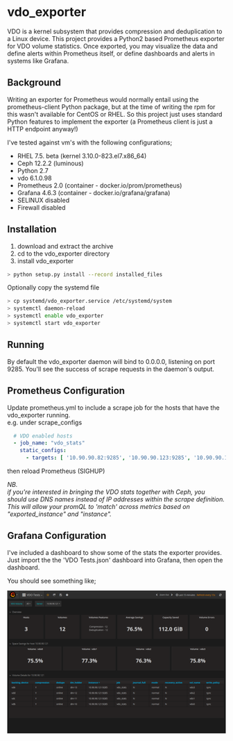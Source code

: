 # vdo_exporter
VDO is a kernel subsystem that provides compression and deduplication to a Linux device. This project provides a Python2 based Prometheus exporter
 for VDO volume statistics. Once exported, you may visualize the data and define alerts within Prometheus itself, or
  define dashboards and alerts in systems like Grafana.  

## Background  
Writing an exporter for Prometheus would normally entail using the prometheus-client Python package, but at the time of writing
the rpm for this wasn't available for CentOS or RHEL. So this project just uses standard Python features to implement
the exporter (a Prometheus client is just a HTTP endpoint anyway!)

I've tested against vm's with the following configurations;  

- RHEL 7.5. beta (kernel 3.10.0-823.el7.x86_64)  
- Ceph 12.2.2 (luminous)  
- Python 2.7  
- vdo 6.1.0.98  
- Prometheus 2.0 (container - docker.io/prom/prometheus)
- Grafana 4.6.3 (container - docker.io/grafana/grafana)
- SELINUX disabled
- Firewall disabled

## Installation  
1. download and extract the archive  
2. cd to the vdo_exporter directory  
3. install vdo_exporter  
```bash
> python setup.py install --record installed_files
```
Optionally copy the systemd file
```bash
> cp systemd/vdo_exporter.service /etc/systemd/system
> systemctl daemon-reload
> systemctl enable vdo_exporter
> systemctl start vdo_exporter
```

## Running  
By default the vdo_exporter daemon will bind to 0.0.0.0, listening on port 9285. You'll see
the success of scrape requests in the daemon's output.  



## Prometheus Configuration  
Update prometheus.yml to include a scrape job for the hosts that have the vdo_exporter running.  
e.g. under scrape_configs
```yaml
  # VDO enabled hosts
  - job_name: "vdo_stats"
    static_configs:
      - targets: [ '10.90.90.82:9285', '10.90.90.123:9285', '10.90.90.121:9285']
```
then reload Prometheus (SIGHUP)  

*NB.   
if you're interested in bringing the VDO stats together with Ceph, you should use DNS names instead of IP addresses within the scrape definition. This will allow your promQL to 'match' across metrics based on "exported_instance" and "instance".*

## Grafana Configuration  
I've included a dashboard to show some of the stats the exporter provides. Just import the
the 'VDO Tests.json' dashboard into Grafana, then open the dashboard.  

You should see something like;  

![screenshot](/screenshots/vdo_dashboard.png)

